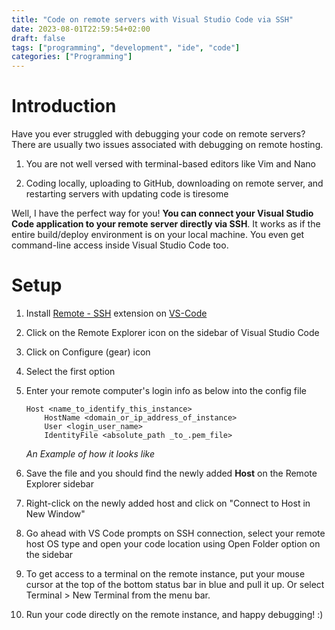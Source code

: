 ```yaml
---
title: "Code on remote servers with Visual Studio Code via SSH"
date: 2023-08-01T22:59:54+02:00
draft: false
tags: ["programming", "development", "ide", "code"]
categories: ["Programming"]
---
```


# Introduction

Have you ever struggled with debugging your code on remote servers? There are usually two issues associated with debugging on remote hosting.

1. You are not well versed with terminal-based editors like Vim and Nano
    
2. Coding locally, uploading to GitHub, downloading on remote server, and restarting servers with updating code is tiresome
    

Well, I have the perfect way for you! **You can connect your Visual Studio Code application to your remote server directly via SSH**. It works as if the entire build/deploy environment is on your local machine. You even get command-line access inside Visual Studio Code too.

# Setup

1. Install [Remote - SSH](https://marketplace.visualstudio.com/items?itemName=ms-vscode-remote.remote-ssh) extension on [VS-Code](https://marketplace.visualstudio.com/items?itemName=ms-vscode-remote.remote-ssh)
    
2. Click on the Remote Explorer icon on the sidebar of Visual Studio Code
    
3. Click on Configure (gear) icon
    
4. Select the first option
    
5. Enter your remote computer's login info as below into the config file
    
    ```
    Host <name_to_identify_this_instance>
        HostName <domain_or_ip_address_of_instance>
        User <login_user_name>
        IdentityFile <absolute_path _to_.pem_file>
    ```
    
    *An Example of how it looks like*
    
6. Save the file and you should find the newly added **Host** on the Remote Explorer sidebar
    
7. Right-click on the newly added host and click on "Connect to Host in New Window"
    
8. Go ahead with VS Code prompts on SSH connection, select your remote host OS type and open your code location using Open Folder option on the sidebar
    
9. To get access to a terminal on the remote instance, put your mouse cursor at the top of the bottom status bar in blue and pull it up. Or select Terminal &gt; New Terminal from the menu bar.
    
10. Run your code directly on the remote instance, and happy debugging! :)